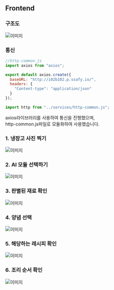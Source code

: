 ## Frontend

### 구조도

![이미지](Structure.png)

### 통신

```javascript
//http-common.js
import axios from "axios";

export default axios.create({
  baseURL: "http://i02b102.p.ssafy.io/",
  headers: {
    "Content-type": "application/json"
  }
});
```

```javascript
import http from "../services/http-common.js";
```

axios라이브러리를 사용하여 통신을 진행했으며,<br>
http-common.js파일로 모듈화하여 사용했습니다.<br>

### 1. 냉장고 사진 찍기

![이미지](./FrontEnd-Readme-Image/Sequence1.jpeg)

### 2. AI 모듈 선택하기

![이미지](./FrontEnd-Readme-Image/Sequence2.jpeg)

### 3. 판별된 재료 확인

![이미지](./FrontEnd-Readme-Image/Sequence3.jpeg)

### 4. 양념 선택

![이미지](./FrontEnd-Readme-Image/Sequence4.jpeg)

### 5. 해당하는 레시피 확인

![이미지](./FrontEnd-Readme-Image/Sequence5.jpeg)

### 6. 조리 순서 확인

![이미지](./FrontEnd-Readme-Image/Sequence6.jpeg)
